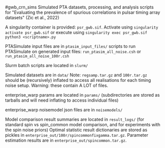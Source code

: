 #gwb_crn_sims
Simulated PTA datasets, processing, and analysis scripts for "Evaluating the prevalence of spurious correlations in pulsar timing array datasets" (Zic et al., 2022)

A singularity container is provided: `psr_gwb.sif`. Activate using `singularity activate psr_gwb.sif` or execute using `singularity exec psr_gwb.sif python3 <scriptname>.py`

PTASimulate input files are in `ptasim_input_files/`
scripts to run PTASimulate on generated input files: `run_ptasim_all_noise.csh` or `run_ptasim_all_noise_100r.csh `

Slurm batch scripts are located in `slurm/`

Simulated datasets are in `data/`
Note: `regsamp.tar.gz` and `100r.tar.gz` should be (recursively) inflated to access all realisations for each timing noise setup. Warning: these contain A LOT of files.

enterprise_warp params are located in `params/` (subdirectories are stored as tarballs and will need inflating to access individual files)

enterprise_warp noisemodel json files are in `noisemodels/`

Model comparison result summaries are located in `result_logs/` (for standard spin vs spin_common model comparison, and for experiments with the spin noise priors)
Optimal statistic result dictionaries are stored as pickles in `enterprise_out/100r/spincommonfixgamma.tar.gz`. Parameter estimation results are in `enterprise_out/spincommon.tar.gz`.
